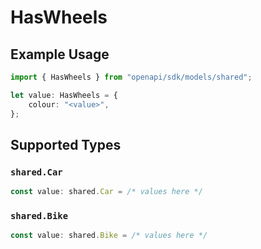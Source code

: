 # HasWheels

## Example Usage

```typescript
import { HasWheels } from "openapi/sdk/models/shared";

let value: HasWheels = {
    colour: "<value>",
};
```

## Supported Types

### `shared.Car`

```typescript
const value: shared.Car = /* values here */
```

### `shared.Bike`

```typescript
const value: shared.Bike = /* values here */
```

